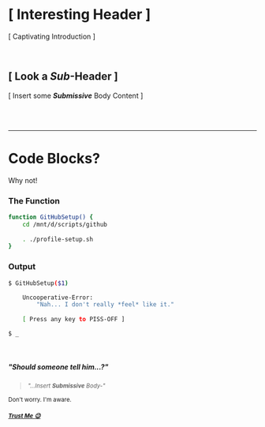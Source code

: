 # [ Interesting Header ]

[ Captivating Introduction ]


<br />



## [ Look a *Sub*-Header ]

[ Insert some __*Submissive*__ Body Content ]


<br /><br />

---

# Code Blocks?

Why not!

### The Function
```bash
function GitHubSetup() {
    cd /mnt/d/scripts/github
    
    . ./profile-setup.sh
}
```

### Output
```bash
$ GitHubSetup($1)

    Uncooperative-Error:
        "Nah... I don't really *feel* like it."
        
    [ Press any key to PISS-OFF ]

$ _
```

<br />

##### "Should someone tell him...?"

> <small><em>"...Insert __Submissive__ Body-"</em></small>

<small>Don't worry. I'm aware.

##### [Trust Me :wink:](https://matias.ma/nsfw/)</small>


